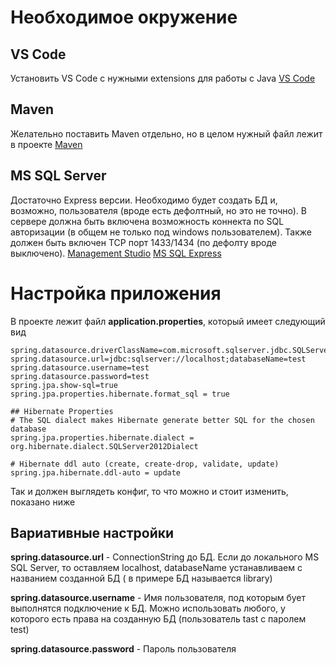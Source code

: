 # Необходимое окружение

## VS Code
Установить VS Code с нужными extensions для работы с Java 
[VS Code](https://code.visualstudio.com/docs/languages/java)

## Maven
Желательно поставить Maven отдельно, но в целом нужный файл лежит в проекте
[Maven](https://maven.apache.org/)

## MS SQL Server
Достаточно Express версии.
Необходимо будет создать БД и, возможно, пользователя (вроде есть дефолтный, но это не точно).
В сервере должна быть включена возможность коннекта по SQL авторизации (в общем не только под windows пользователем).
Также должен быть включен TCP порт 1433/1434 (по дефолту вроде выключено).
[Management Studio](https://docs.microsoft.com/ru-ru/sql/ssms/download-sql-server-management-studio-ssms?view=sql-server-ver15)
[MS SQL Express](https://www.microsoft.com/ru-RU/download/details.aspx)

# Настройка приложения

В проекте лежит файл **application.properties**, который имеет следующий вид

```
spring.datasource.driverClassName=com.microsoft.sqlserver.jdbc.SQLServerDriver
spring.datasource.url=jdbc:sqlserver://localhost;databaseName=test
spring.datasource.username=test
spring.datasource.password=test
spring.jpa.show-sql=true
spring.jpa.properties.hibernate.format_sql = true

## Hibernate Properties
# The SQL dialect makes Hibernate generate better SQL for the chosen database
spring.jpa.properties.hibernate.dialect = org.hibernate.dialect.SQLServer2012Dialect

# Hibernate ddl auto (create, create-drop, validate, update)
spring.jpa.hibernate.ddl-auto = update
```

Так и должен выглядеть конфиг, то что можно и стоит изменить, показано ниже

## Вариативные настройки
 
**spring.datasource.url** - ConnectionString до БД. Если до локального MS SQL Server, то оставляем localhost, databaseName устанавливаем с названием созданной БД ( в примере БД называется library)

**spring.datasource.username** - Имя пользователя, под которым бует выполнятся подключение к БД. Можно использовать любого, у которого есть права на созданную БД (пользователь tast с паролем test)

**spring.datasource.password** - Пароль пользователя
